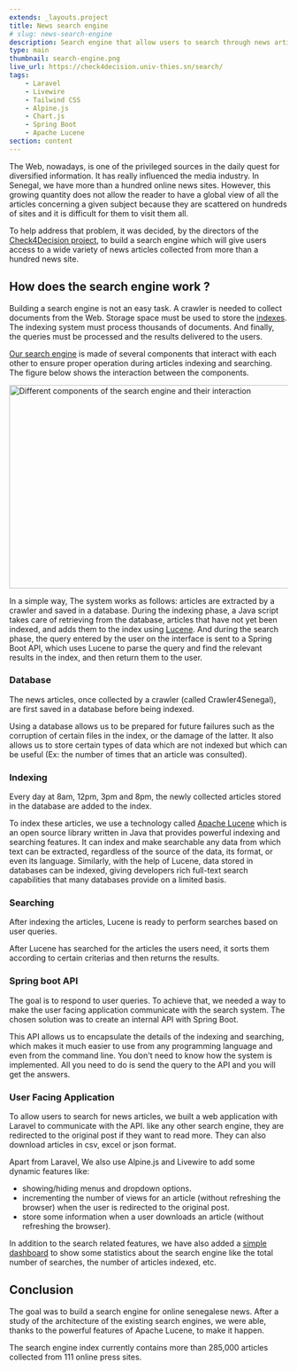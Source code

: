 ```yaml
---
extends: _layouts.project
title: News search engine
# slug: news-search-engine
description: Search engine that allow users to search through news articles aggregated from more than 100 senegalese online sources.
type: main
thumbnail: search-engine.png
live_url: https://check4decision.univ-thies.sn/search/
tags:
    - Laravel
    - Livewire
    - Tailwind CSS
    - Alpine.js
    - Chart.js
    - Spring Boot
    - Apache Lucene
section: content
---
```


The Web, nowadays, is one of the privileged sources in the daily quest for diversified information. It has really influenced the media industry. In Senegal, we have more than a hundred online news sites. However, this growing quantity does not allow the reader to have a global view of all the articles concerning a given subject because they are scattered on hundreds of sites and it is difficult for them to visit them all.

To help address that problem, it was decided, by the directors of the [Check4Decision project](https://check4decision.univ-thies.sn/), to build a search engine which will give users access to a wide variety of news articles collected from more than a hundred news site.

## How does the search engine work ?

Building a search engine is not an easy task. A crawler is needed to collect documents from the Web. Storage space must be used to store the [indexes](https://en.wikipedia.org/wiki/Search_engine_indexing). The indexing system must process thousands of documents. And finally, the queries must be processed and the results delivered to the users.

[Our search engine](https://check4decision.univ-thies.sn/search) is made of several components that interact with each other to ensure proper operation during articles indexing and searching. The figure below shows the interaction between the components.

<img
src="/assets/images/work/check4decision-website/components-interaction.png"
alt="Different components of the search engine and their interaction"
width="768"
height="367"
loading="lazy"
decoding="async">

In a simple way, The system works as follows: articles are extracted by a crawler and saved in a database. During the indexing phase, a Java script takes care of retrieving from the database, articles that have not yet been indexed, and adds them to the index using [Lucene](https://lucene.apache.org/). And during the search phase, the query entered by the user on the interface is sent to a Spring Boot API, which uses Lucene to parse the query and find the relevant results in the index, and then return them to the user.

### Database

The news articles, once collected by a crawler (called Crawler4Senegal), are first saved in a database before being indexed.

Using a database allows us to be prepared for future failures such as the corruption of certain files in the index, or the damage of the latter. It also allows us to store certain types of data which are not indexed but which can be useful (Ex: the number of times that an article was consulted).

### Indexing

Every day at 8am, 12pm, 3pm and 8pm, the newly collected articles stored in the database are added to the index.

To index these articles, we use a technology called [Apache Lucene](https://lucene.apache.org/) which is an open source library written in Java that provides powerful indexing and searching features. It can index and make searchable any data from which text can be extracted, regardless of the source of the data, its format, or even its language. Similarly, with the help of Lucene, data stored in databases can be indexed, giving developers rich full-text search capabilities that many databases provide on a limited basis.

### Searching

After indexing the articles, Lucene is ready to perform searches based on user queries.

After Lucene has searched for the articles the users need, it sorts them according to certain criterias and then returns the results.

### Spring boot API

The goal is to respond to user queries. To achieve that, we needed a way to make the user facing application communicate with the search system. The chosen solution was to create an internal API with Spring Boot.

This API allows us to encapsulate the details of the indexing and searching, which makes it much easier to use from any programming language and even from the command line. You don't need to know how the system is implemented. All you need to do is send the query to the API and you will get the answers.

### User Facing Application

To allow users to search for news articles, we built a web application with Laravel to communicate with the API. like any other search engine, they are redirected to the original post if they want to read more. They can also download articles in csv, excel or json format.

Apart from Laravel, We also use Alpine.js and Livewire to add some dynamic features like:

-   showing/hiding menus and dropdown options.
-   incrementing the number of views for an article (without refreshing the browser) when the user is redirected to the original post.
-   store some information when a user downloads an article (without refreshing the browser).

In addition to the search related features, we have also added a [simple dashboard](https://check4decision.univ-thies.sn/search/dashboard/articles) to show some statistics about the search engine like the total number of searches, the number of articles indexed, etc.

## Conclusion

The goal was to build a search engine for online senegalese news. After a study of the architecture of the existing search engines, we were able, thanks to the powerful features of Apache Lucene, to make it happen.

The search engine index currently contains more than 285,000 articles collected from 111 online press sites.
